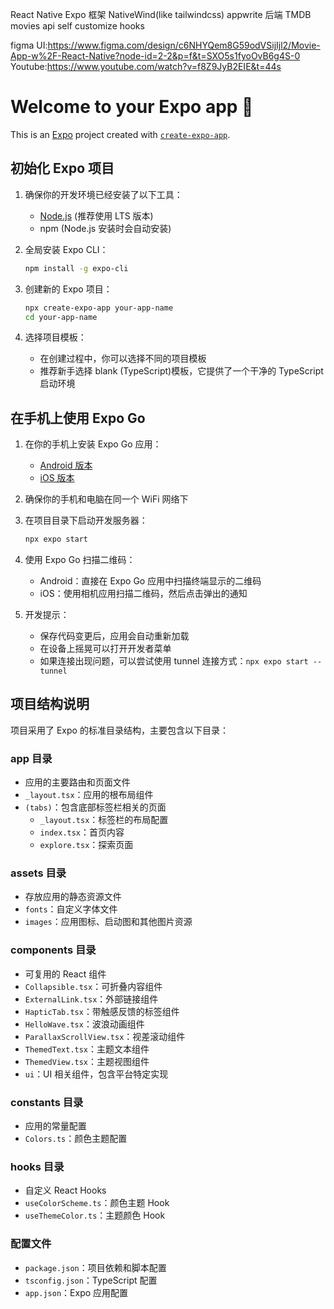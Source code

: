 <!--
 * @Date: 1985-10-26 18:15:00
 * @LastEditors: 陶浩南 taoaaron5@gmail.com
 * @LastEditTime: 2025-03-19 15:28:27
 * @FilePath: /The_Movie_App/README.md
-->

React Native
Expo 框架
NativeWind(like tailwindcss)
appwrite 后端
TMDB movies api
self customize hooks

figma UI:https://www.figma.com/design/c6NHYQem8G59odVSijIjl2/Movie-App-w%2F-React-Native?node-id=2-2&p=f&t=SXO5s1fyoOvB6g4S-0
Youtube:https://www.youtube.com/watch?v=f8Z9JyB2EIE&t=44s

# Welcome to your Expo app 👋

This is an [Expo](https://expo.dev) project created with [`create-expo-app`](https://www.npmjs.com/package/create-expo-app).

## 初始化 Expo 项目

1. 确保你的开发环境已经安装了以下工具：

   - [Node.js](https://nodejs.org/) (推荐使用 LTS 版本)
   - npm (Node.js 安装时会自动安装)

2. 全局安装 Expo CLI：

   ```bash
   npm install -g expo-cli
   ```

3. 创建新的 Expo 项目：

   ```bash
   npx create-expo-app your-app-name
   cd your-app-name
   ```

4. 选择项目模板：
   - 在创建过程中，你可以选择不同的项目模板
   - 推荐新手选择 blank (TypeScript)模板，它提供了一个干净的 TypeScript 启动环境

## 在手机上使用 Expo Go

1. 在你的手机上安装 Expo Go 应用：

   - [Android 版本](https://play.google.com/store/apps/details?id=host.exp.exponent)
   - [iOS 版本](https://apps.apple.com/app/expo-go/id982107779)

2. 确保你的手机和电脑在同一个 WiFi 网络下

3. 在项目目录下启动开发服务器：

   ```bash
   npx expo start
   ```

4. 使用 Expo Go 扫描二维码：

   - Android：直接在 Expo Go 应用中扫描终端显示的二维码
   - iOS：使用相机应用扫描二维码，然后点击弹出的通知

5. 开发提示：
   - 保存代码变更后，应用会自动重新加载
   - 在设备上摇晃可以打开开发者菜单
   - 如果连接出现问题，可以尝试使用 tunnel 连接方式：`npx expo start --tunnel`

## 项目结构说明

项目采用了 Expo 的标准目录结构，主要包含以下目录：

### app 目录

- 应用的主要路由和页面文件
- `_layout.tsx`：应用的根布局组件
- `(tabs)`：包含底部标签栏相关的页面
  - `_layout.tsx`：标签栏的布局配置
  - `index.tsx`：首页内容
  - `explore.tsx`：探索页面

### assets 目录

- 存放应用的静态资源文件
- `fonts`：自定义字体文件
- `images`：应用图标、启动图和其他图片资源

### components 目录

- 可复用的 React 组件
- `Collapsible.tsx`：可折叠内容组件
- `ExternalLink.tsx`：外部链接组件
- `HapticTab.tsx`：带触感反馈的标签组件
- `HelloWave.tsx`：波浪动画组件
- `ParallaxScrollView.tsx`：视差滚动组件
- `ThemedText.tsx`：主题文本组件
- `ThemedView.tsx`：主题视图组件
- `ui`：UI 相关组件，包含平台特定实现

### constants 目录

- 应用的常量配置
- `Colors.ts`：颜色主题配置

### hooks 目录

- 自定义 React Hooks
- `useColorScheme.ts`：颜色主题 Hook
- `useThemeColor.ts`：主题颜色 Hook

### 配置文件

- `package.json`：项目依赖和脚本配置
- `tsconfig.json`：TypeScript 配置
- `app.json`：Expo 应用配置
